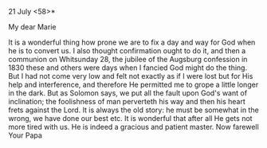  21 July <58>*

My dear Marie

It is a wonderful thing how prone we are to fix a day and way for God when he is to convert us. I also thought confirmation ought to do it, and then a communion on Whitsunday 28, the jubilee of the Augsburg confession in 1830 these and others were days when I fancied God might do the thing. But I had not come very low and felt not exactly as if I were lost but for His help and interference, and therefore He permitted me to grope a little longer in the dark. But as Solomon says, we put all the fault upon God's want of inclination; the foolishness of man perverteth his way and then his heart frets against the Lord. It is always the old story: he must be somewhat in the wrong, we have done our best etc. It is wonderful that after all He gets not more tired with us. He is indeed a gracious and patient master. 
Now farewell
 Your Papa

